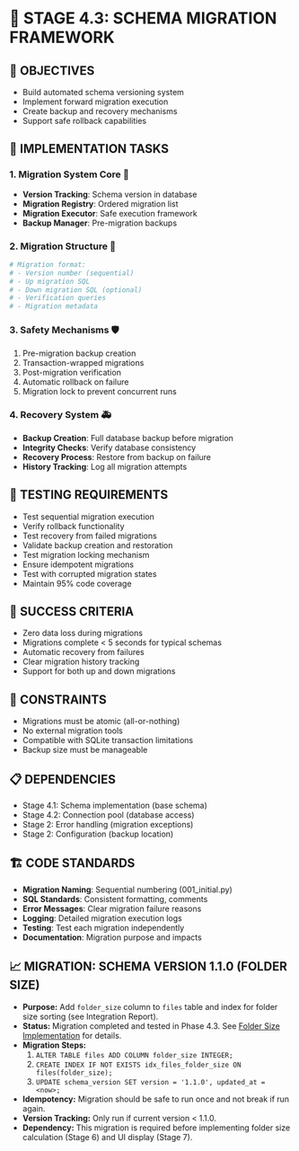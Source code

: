 # 🔄 STAGE 4.3: SCHEMA MIGRATION FRAMEWORK

## 📝 OBJECTIVES
- Build automated schema versioning system
- Implement forward migration execution
- Create backup and recovery mechanisms
- Support safe rollback capabilities

## 🔧 IMPLEMENTATION TASKS

### 1. Migration System Core 🎯
- **Version Tracking**: Schema version in database
- **Migration Registry**: Ordered migration list
- **Migration Executor**: Safe execution framework
- **Backup Manager**: Pre-migration backups

### 2. Migration Structure 📁
```python
# Migration format:
# - Version number (sequential)
# - Up migration SQL
# - Down migration SQL (optional)
# - Verification queries
# - Migration metadata
```

### 3. Safety Mechanisms 🛡️
1. Pre-migration backup creation
2. Transaction-wrapped migrations
3. Post-migration verification
4. Automatic rollback on failure
5. Migration lock to prevent concurrent runs

### 4. Recovery System 🚑
- **Backup Creation**: Full database backup before migration
- **Integrity Checks**: Verify database consistency
- **Recovery Process**: Restore from backup on failure
- **History Tracking**: Log all migration attempts

## 🧪 TESTING REQUIREMENTS
- Test sequential migration execution
- Verify rollback functionality
- Test recovery from failed migrations
- Validate backup creation and restoration
- Test migration locking mechanism
- Ensure idempotent migrations
- Test with corrupted migration states
- Maintain 95% code coverage

## 🎯 SUCCESS CRITERIA
- Zero data loss during migrations
- Migrations complete < 5 seconds for typical schemas
- Automatic recovery from failures
- Clear migration history tracking
- Support for both up and down migrations

## 🚫 CONSTRAINTS
- Migrations must be atomic (all-or-nothing)
- No external migration tools
- Compatible with SQLite transaction limitations
- Backup size must be manageable

## 📋 DEPENDENCIES
- Stage 4.1: Schema implementation (base schema)
- Stage 4.2: Connection pool (database access)
- Stage 2: Error handling (migration exceptions)
- Stage 2: Configuration (backup location)

## 🏗️ CODE STANDARDS
- **Migration Naming**: Sequential numbering (001_initial.py)
- **SQL Standards**: Consistent formatting, comments
- **Error Messages**: Clear migration failure reasons
- **Logging**: Detailed migration execution logs
- **Testing**: Test each migration independently
- **Documentation**: Migration purpose and impacts

## 📈 MIGRATION: SCHEMA VERSION 1.1.0 (FOLDER SIZE)

- **Purpose:** Add `folder_size` column to `files` table and index for folder size sorting (see Integration Report).
- **Status:** Migration completed and tested in Phase 4.3. See [Folder Size Implementation](../../components/folder-size-implementation.md) for details.
- **Migration Steps:**
    1. `ALTER TABLE files ADD COLUMN folder_size INTEGER;`
    2. `CREATE INDEX IF NOT EXISTS idx_files_folder_size ON files(folder_size);`
    3. `UPDATE schema_version SET version = '1.1.0', updated_at = <now>;`
- **Idempotency:** Migration should be safe to run once and not break if run again.
- **Version Tracking:** Only run if current version < 1.1.0.
- **Dependency:** This migration is required before implementing folder size calculation (Stage 6) and UI display (Stage 7).